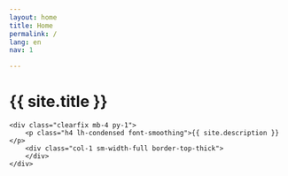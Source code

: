 ```yaml
---
layout: home
title: Home
permalink: /
lang: en
nav: 1

---
```

<div class="container mx-auto px-2 mt-4 mb-2 clearfix header-text">
	<h1 class="h0 inline-block py-2 mt-4 header-title">{{ site.title }}</h1>

	<div class="clearfix mb-4 py-1">
		<p class="h4 lh-condensed font-smoothing">{{ site.description }}</p>
		<div class="col-1 sm-width-full border-top-thick">
		</div>
	</div>

</div>
